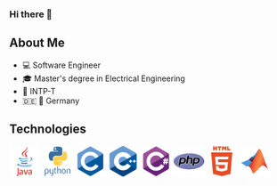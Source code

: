 ### Hi there 👋

## About Me
- 💻 Software Engineer
- 🎓 Master's degree in Electrical Engineering
- 🧪 INTP-T
- 🇩🇪 🥨 Germany

## Technologies

<div>
<img src="https://github.com/devicons/devicon/blob/master/icons/java/java-original-wordmark.svg" title="Java"  alt="Python" width="55" height="55"/>  
<img src="https://github.com/devicons/devicon/blob/master/icons/python/python-original-wordmark.svg" title="Python"  alt="Python" width="55" height="55"/> 
<img src="https://github.com/devicons/devicon/blob/master/icons/c/c-original.svg" title="C"  alt="C" width="55" height="55"/> 
<img src="https://github.com/devicons/devicon/blob/master/icons/cplusplus/cplusplus-original.svg" title="C++"  alt="C" width="55" height="55"/> 
<img src="https://github.com/devicons/devicon/blob/master/icons/csharp/csharp-original.svg" title="C#"  alt="C#" width="55" height="55"/> 
<img src="https://github.com/devicons/devicon/blob/master/icons/php/php-original.svg" title="php"  alt="php" width="55" height="55"/>
<img src="https://github.com/devicons/devicon/blob/master/icons/html5/html5-plain-wordmark.svg" title="html"  alt="html" width="55" height="55"/>
<img src="https://github.com/devicons/devicon/blob/master/icons/matlab/matlab-original.svg" title="matlab"  alt="matlab" width="55" height="55"/>
</div>

<!--
**AntonIT99/AntonIT99** is a ✨ _special_ ✨ repository because its `README.md` (this file) appears on your GitHub profile.

Here are some ideas to get you started:

- 🔭 I’m currently working on ...
- 🌱 I’m currently learning ...
- 👯 I’m looking to collaborate on ...
- 🤔 I’m looking for help with ...
- 💬 Ask me about ...
- 📫 How to reach me: ...
- 😄 Pronouns: ...
- ⚡ Fun fact: ...
-->
